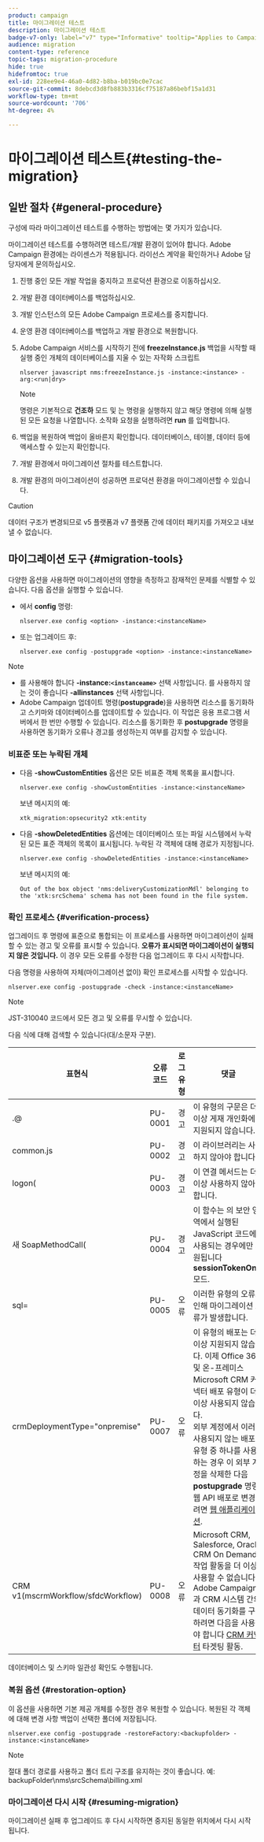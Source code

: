```yaml
---
product: campaign
title: 마이그레이션 테스트
description: 마이그레이션 테스트
badge-v7-only: label="v7" type="Informative" tooltip="Applies to Campaign Classic v7 only"
audience: migration
content-type: reference
topic-tags: migration-procedure
hide: true
hidefromtoc: true
exl-id: 228ee9e4-46a0-4d82-b8ba-b019bc0e7cac
source-git-commit: 8debcd3d8fb883b3316cf75187a86bebf15a1d31
workflow-type: tm+mt
source-wordcount: '706'
ht-degree: 4%

---
```


# 마이그레이션 테스트{#testing-the-migration}



## 일반 절차 {#general-procedure}

구성에 따라 마이그레이션 테스트를 수행하는 방법에는 몇 가지가 있습니다.

마이그레이션 테스트를 수행하려면 테스트/개발 환경이 있어야 합니다. Adobe Campaign 환경에는 라이센스가 적용됩니다. 라이선스 계약을 확인하거나 Adobe 담당자에게 문의하십시오.

1. 진행 중인 모든 개발 작업을 중지하고 프로덕션 환경으로 이동하십시오.
1. 개발 환경 데이터베이스를 백업하십시오.
1. 개발 인스턴스의 모든 Adobe Campaign 프로세스를 중지합니다.
1. 운영 환경 데이터베이스를 백업하고 개발 환경으로 복원합니다.
1. Adobe Campaign 서비스를 시작하기 전에 **freezeInstance.js** 백업을 시작할 때 실행 중인 개체의 데이터베이스를 지울 수 있는 자작화 스크립트

   ```
   nlserver javascript nms:freezeInstance.js -instance:<instance> -arg:<run|dry>
   ```

   >[!NOTE]
   >
   >명령은 기본적으로 **건조하** 모드 및 는 명령을 실행하지 않고 해당 명령에 의해 실행된 모든 요청을 나열합니다. 소작화 요청을 실행하려면 **run** 를 입력합니다.

1. 백업을 복원하여 백업이 올바른지 확인합니다. 데이터베이스, 테이블, 데이터 등에 액세스할 수 있는지 확인합니다.
1. 개발 환경에서 마이그레이션 절차를 테스트합니다.
1. 개발 환경의 마이그레이션이 성공하면 프로덕션 환경을 마이그레이션할 수 있습니다.

>[!CAUTION]
>
>데이터 구조가 변경되므로 v5 플랫폼과 v7 플랫폼 간에 데이터 패키지를 가져오고 내보낼 수 없습니다.


## 마이그레이션 도구 {#migration-tools}

다양한 옵션을 사용하면 마이그레이션의 영향을 측정하고 잠재적인 문제를 식별할 수 있습니다. 다음 옵션을 실행할 수 있습니다.

* 에서 **config** 명령:

   ```
   nlserver.exe config <option> -instance:<instanceName>
   ```

* 또는 업그레이드 후:

   ```
   nlserver.exe config -postupgrade <option> -instance:<instanceName>
   ```

>[!NOTE]
>
>* 를 사용해야 합니다 **-instance:`<instanceame>`** 선택 사항입니다. 를 사용하지 않는 것이 좋습니다 **-allinstances** 선택 사항입니다.
>* Adobe Campaign 업데이트 명령(**postupgrade**)을 사용하면 리소스를 동기화하고 스키마와 데이터베이스를 업데이트할 수 있습니다. 이 작업은 응용 프로그램 서버에서 한 번만 수행할 수 있습니다. 리소스를 동기화한 후 **postupgrade** 명령을 사용하면 동기화가 오류나 경고를 생성하는지 여부를 감지할 수 있습니다.


### 비표준 또는 누락된 개체

* 다음 **-showCustomEntities** 옵션은 모든 비표준 객체 목록을 표시합니다.

   ```
   nlserver.exe config -showCustomEntities -instance:<instanceName>
   ```

   보낸 메시지의 예:

   ```
   xtk_migration:opsecurity2 xtk:entity
   ```

* 다음 **-showDeletedEntities** 옵션에는 데이터베이스 또는 파일 시스템에서 누락된 모든 표준 객체의 목록이 표시됩니다. 누락된 각 객체에 대해 경로가 지정됩니다.

   ```
   nlserver.exe config -showDeletedEntities -instance:<instanceName>
   ```

   보낸 메시지의 예:

   ```
   Out of the box object 'nms:deliveryCustomizationMdl' belonging to the 'xtk:srcSchema' schema has not been found in the file system.
   ```

### 확인 프로세스 {#verification-process}

업그레이드 후 명령에 표준으로 통합되는 이 프로세스를 사용하면 마이그레이션이 실패할 수 있는 경고 및 오류를 표시할 수 있습니다. **오류가 표시되면 마이그레이션이 실행되지 않은 것입니다.** 이 경우 모든 오류를 수정한 다음 업그레이드 후 다시 시작합니다.

다음 명령을 사용하여 자체(마이그레이션 없이) 확인 프로세스를 시작할 수 있습니다.

```
nlserver.exe config -postupgrade -check -instance:<instanceName>
```

>[!NOTE]
>
>JST-310040 코드에서 모든 경고 및 오류를 무시할 수 있습니다.

다음 식에 대해 검색할 수 있습니다(대/소문자 구분).

<table> 
 <thead> 
  <tr> 
   <th> 표현식<br /> </th> 
   <th> 오류 코드<br /> </th> 
   <th> 로그 유형<br /> </th> 
   <th> 댓글<br /> </th> 
  </tr> 
 </thead> 
 <tbody> 
  <tr> 
   <td> .@<br /> </td> 
   <td> PU-0001<br /> </td> 
   <td> 경고<br /> </td> 
   <td> 이 유형의 구문은 더 이상 게재 개인화에서 지원되지 않습니다. <br /> </td> 
  </tr> 
  <tr> 
   <td> common.js<br /> </td> 
   <td> PU-0002<br /> </td> 
   <td> 경고<br /> </td> 
   <td> 이 라이브러리는 사용하지 않아야 합니다.<br /> </td> 
  </tr> 
  <tr> 
   <td> logon(<br /> </td> 
   <td> PU-0003<br /> </td> 
   <td> 경고<br /> </td> 
   <td> 이 연결 메서드는 더 이상 사용하지 않아야 합니다.<br /> </td> 
  </tr> 
  <tr> 
   <td> 새 SoapMethodCall(<br /> </td> 
   <td> PU-0004<br /> </td> 
   <td> 경고<br /> </td> 
   <td> 이 함수는 의 보안 영역에서 실행된 JavaScript 코드에서 사용되는 경우에만 지원됩니다 <strong>sessionTokenOnly</strong> 모드.<br /> </td> 
  </tr> 
  <tr> 
   <td> sql=<br /> </td> 
   <td> PU-0005<br /> </td> 
   <td> 오류<br /> </td> 
   <td> 이러한 유형의 오류로 인해 마이그레이션 오류가 발생합니다.<br /> </td> 
  </tr> 
  <tr> 
   <td> crmDeploymentType="onpremise"<br /> </td> 
   <td> PU-0007<br /> </td> 
   <td> 오류<br /> </td> 
   <td> 이 유형의 배포는 더 이상 지원되지 않습니다. 이제 Office 365 및 온-프레미스 Microsoft CRM 커넥터 배포 유형이 더 이상 사용되지 않습니다. 
   </br>외부 계정에서 이러한 사용되지 않는 배포 유형 중 하나를 사용하는 경우 이 외부 계정을 삭제한 다음 <b>postupgrade</b> 명령. 
   </br>웹 API 배포로 변경하려면 <a href="../../platform/using/crm-ms-dynamics.md#configure-acc-for-microsoft" target="_blank">웹 애플리케이션</a>.<br /> </td>
  </tr> 
  <tr> 
   <td> CRM v1(mscrmWorkflow/sfdcWorkflow)<br /> </td> 
   <td> PU-0008<br /> </td> 
   <td> 오류<br /> </td> 
   <td> Microsoft CRM, Salesforce, Oracle CRM On Demand 작업 활동을 더 이상 사용할 수 없습니다. Adobe Campaign과 CRM 시스템 간의 데이터 동기화를 구성하려면 다음을 사용해야 합니다 <a href="../../workflow/using/crm-connector.md" target="_blank">CRM 커넥터</a> 타겟팅 활동.<br /> </td>
  </tr> 
 </tbody> 
</table>

데이터베이스 및 스키마 일관성 확인도 수행됩니다.

### 복원 옵션 {#restoration-option}

이 옵션을 사용하면 기본 제공 개체를 수정한 경우 복원할 수 있습니다. 복원된 각 객체에 대해 변경 사항 백업이 선택한 폴더에 저장됩니다.

```
nlserver.exe config -postupgrade -restoreFactory:<backupfolder> -instance:<instanceName>
```

>[!NOTE]
>
>절대 폴더 경로를 사용하고 폴더 트리 구조를 유지하는 것이 좋습니다. 예: backupFolder\nms\srcSchema\billing.xml

### 마이그레이션 다시 시작 {#resuming-migration}

마이그레이션 실패 후 업그레이드 후 다시 시작하면 중지된 동일한 위치에서 다시 시작됩니다.
